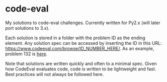 # code-eval
My solutions to code-eval challenges. Currently written for Py2.x (will later port solutions to 3.x).

Each solution is stored in a folder with the problem ID as the ending element. Any solution spec can be accessed
by inserting the ID in this URL: https://www.codeeval.com/browse/ID_NUMBER_HERE/. As an example, problem 132
is [here](https://www.codeeval.com/browse/132/).

Note that solutions are written quickly and often to a minimal spec. Given how CodeEval evaluates code, code is written
to be lightweight and fast. Best practices will not always be followed here.
